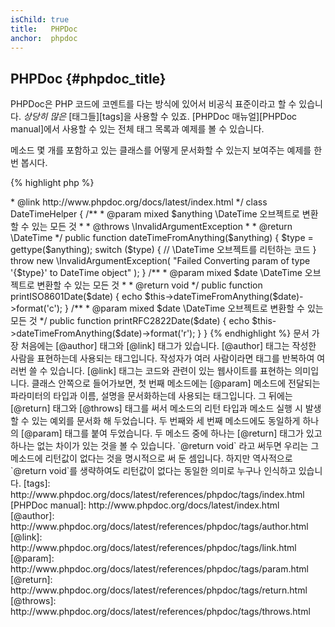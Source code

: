 ```yaml
---
isChild: true
title:   PHPDoc
anchor:  phpdoc
---
```


## PHPDoc {#phpdoc_title}

PHPDoc은 PHP 코드에 코멘트를 다는 방식에 있어서 비공식 표준이라고 할 수 있습니다. *상당히 많은* [태그들][tags]을
사용할 수 있죠. [PHPDoc 매뉴얼][PHPDoc manual]에서 사용할 수 있는 전체 태그 목록과 예제를 볼 수 있습니다.

메소드 몇 개를 포함하고 있는 클래스를 어떻게 문서화할 수 있는지 보여주는 예제를 한 번 봅시다.

{% highlight php %}
<?php
/**
 * @author A Name <a.name@example.com>
 * @link http://www.phpdoc.org/docs/latest/index.html
 */
class DateTimeHelper
{
    /**
     * @param mixed $anything \DateTime 오브젝트로 변환할 수 있는 모든 것
     *
     * @throws \InvalidArgumentException
     *
     * @return \DateTime
     */
    public function dateTimeFromAnything($anything)
    {
        $type = gettype($anything);

        switch ($type) {
            // \DateTime 오브젝트를 리턴하는 코드
        }

        throw new \InvalidArgumentException(
            "Failed Converting param of type '{$type}' to DateTime object"
        );
    }

    /**
     * @param mixed $date \DateTime 오브젝트로 변환할 수 있는 모든 것
     *
     * @return void
     */
    public function printISO8601Date($date)
    {
        echo $this->dateTimeFromAnything($date)->format('c');
    }

    /**
     * @param mixed $date \DateTime 오브젝트로 변환할 수 있는 모든 것
     */
    public function printRFC2822Date($date)
    {
        echo $this->dateTimeFromAnything($date)->format('r');
    }
}
{% endhighlight %}

문서 가장 처음에는 [@author] 태그와 [@link] 태그가 있습니다. [@author] 태그는 작성한 사람을 표현하는데 사용되는
태그입니다. 작성자가 여러 사람이라면 태그를 반복하여 여러번 쓸 수 있습니다. [@link] 태그는 코드와 관련이 있는
웹사이트를 표현하는 의미입니다.

클래스 안쪽으로 들어가보면, 첫 번째 메소드에는 [@param] 메소드에 전달되는 파라미터의 타입과 이름, 설명을 문서화하는데
사용되는 태그입니다. 그 뒤에는 [@return] 태그와 [@throws] 태그를 써서 메소드의 리턴 타입과 메소드 실행 시 발생할 수
있는 예외를 문서화 해 두었습니다.

두 번째와 세 번째 메소드에도 동일하게 하나의 [@param] 태그를 붙여 두었습니다. 두 메소드 중에 하나는 [@return] 태그가
있고 하나는 없는 차이가 있는 것을 볼 수 있습니다. `@return void` 라고 써두면 우리는 그 메소드에 리턴값이 없다는 것을
명시적으로 써 둔 셈입니다. 하지만 역사적으로 `@return void`를 생략하여도 리턴값이 없다는 동일한 의미로 누구나 인식하고
있습니다.


[tags]: http://www.phpdoc.org/docs/latest/references/phpdoc/tags/index.html
[PHPDoc manual]: http://www.phpdoc.org/docs/latest/index.html
[@author]: http://www.phpdoc.org/docs/latest/references/phpdoc/tags/author.html
[@link]: http://www.phpdoc.org/docs/latest/references/phpdoc/tags/link.html
[@param]: http://www.phpdoc.org/docs/latest/references/phpdoc/tags/param.html
[@return]: http://www.phpdoc.org/docs/latest/references/phpdoc/tags/return.html
[@throws]: http://www.phpdoc.org/docs/latest/references/phpdoc/tags/throws.html
